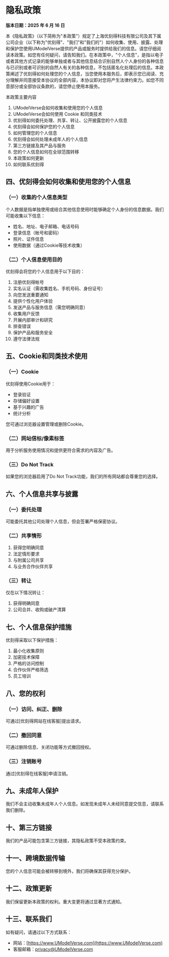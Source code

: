 # 隐私政策  
**版本日期：2025 年 6 月 16 日**  

本《隐私政策》（以下简称为"本政策"）规定了上海优刻得科技有限公司及其下属公司企业（以下称为"优刻得"、"我们"和"我们的"）如何收集、使用、披露、处理和保护您使用UModelVerse提供的产品或服务时提供给我们的信息。请您仔细阅读本政策。如您有任何疑问，请告知我们。在本政策中，"个人信息"，是指以电子或者其他方式记录的能够单独或者与其他信息结合识别自然人个人身份的各种信息与已识别或者可识别的自然人有关的各种信息，不包括匿名化处理后的信息。本政策阐述了优刻得如何处理您的个人信息，当您使用本服务后，即表示您已阅读、充分理解并同意接受本协议的全部内容，本协议即对您将产生法律约束力。如您不同意部分或全部协议条款的，请您停止使用本服务。

本政策主要内容
1. UModelVerse会如何收集和使用您的个人信息  
2. UModelVerse会如何使用 Cookie 和同类技术  
3. 优刻得如何委托处理、共享、转让、公开披露您的个人信息  
4. 优刻得会如何保护您的个人信息  
5. 如何管理您的个人信息  
6. 优刻得会如何处理未成年人的个人信息  
7. 第三方链接及其产品与服务  
8. 您的个人信息如何在全球范围转移  
9. 本政策如何更新  
10. 如何联系优刻得  

## 四、优刻得会如何收集和使用您的个人信息  
### （一）收集的个人信息类型
个人数据是指单独使用或结合其他信息使用时能够确定个人身份的信息数据。我们可能收集以下信息：
- 姓名、地址、电子邮箱、电话号码  
- 登录信息（帐号和密码）  
- 照片、证件信息  
- 使用数据（通过Cookie等技术收集）  

### （二）个人信息使用目的
优刻得会将您的个人信息用于以下目的：  
1. 注册优刻得帐号  
2. 实名认证（需收集姓名、手机号码、身份证号）  
3. 向您发送重要通知  
4. 提供个性化用户体验  
5. 发送产品与服务信息（需您明确同意）  
6. 收集用户反馈  
7. 开展内部审计和研究  
8. 排查错误  
9. 保护产品和服务安全  
10. 遵守法律法规  

## 五、Cookie和同类技术使用
### （一）Cookie
优刻得使用Cookie用于：
- 登录验证  
- 存储偏好设置  
- 基于兴趣的广告  
- 统计分析  

您可通过浏览器设置管理或删除Cookie。  

### （二）网站信标/像素标签
用于分析服务使用情况和提供更符合需求的内容及广告。

### （三）Do Not Track
如果您的浏览器启用了Do Not Track功能，我们的所有网站都会尊重您的选择。

## 六、个人信息共享与披露
### （一）委托处理
可能委托其他公司处理个人信息，但会签署严格保密协议。

### （二）共享情形
1. 获得您明确同意  
2. 法定情形要求  
3. 与附属公司共享  
4. 与业务合作伙伴共享  

### （三）转让
仅在以下情况转让：
1. 获得明确同意  
2. 公司合并、收购或破产清算  

## 七、个人信息保护措施
优刻得采取以下保护措施：
1. 最小化收集原则  
2. 加密技术保障  
3. 严格的访问控制  
4. 合作伙伴严格筛选  
5. 员工培训  

## 八、您的权利
### （一）访问、纠正、删除
可通过[优刻得网站在线客服]提出请求。

### （二）撤回同意
可通过删除信息、关闭功能等方式撤回授权。

### （三）注销账号
通过[优刻得在线客服]申请注销。

## 九、未成年人保护
我们不会主动收集未成年人个人信息。如发现未成年人未经同意提交信息，请联系我们删除。

## 十、第三方链接
我们的产品可能包含第三方链接，其隐私政策不受本政策约束。

## 十一、跨境数据传输
您的个人信息可能会被转移到境外，我们将确保其获得充分保护。

## 十二、政策更新
我们保留更新本政策的权利。重大变更将通过显著方式通知。

## 十三、联系我们
如有疑问，请通过以下方式联系：
- 网站：[https://www.UModelVerse.com](https://www.UModelVerse.com)  
- 客服邮箱：privacy@UModelVerse.com  

